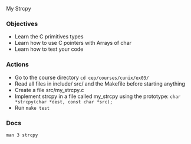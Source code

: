  My Strcpy

### Objectives
* Learn the C primitives types
* Learn how to use C pointers with Arrays of char
* Learn how to test your code

### Actions
* Go to the course directory `cd cep/courses/cunix/ex03/`
* Read all files in include/ src/ and the Makefile before starting anything
* Create a file src/my_strcpy.c
* Implement strcpy in a file called my_strcpy using the prototype:
`char *strcpy(char *dest, const char *src);`
* Run `make test`

### Docs
`man 3 strcpy`
